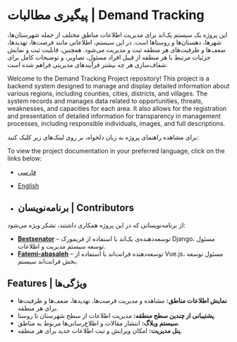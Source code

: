 # پیگیری مطالبات | Demand Tracking

این پروژه یک سیستم بک‌اند برای مدیریت اطلاعات مناطق مختلف از جمله شهرستان‌ها، شهرها، دهستان‌ها و روستاها است. در این سیستم، اطلاعاتی مانند فرصت‌ها، تهدیدها، ضعف‌ها و ظرفیت‌های هر منطقه ثبت و مدیریت می‌شود. همچنین، قابلیت ثبت و نمایش جزئیات مرتبط با هر منطقه از قبیل افراد مسئول، تصاویر، و توضیحات کامل برای شفاف‌سازی هر چه بیشتر فرآیندهای مدیریتی فراهم شده است.

Welcome to the Demand Tracking Project repository! This project is a backend system designed to manage and display detailed information about various regions, including counties, cities, districts, and villages. The system records and manages data related to opportunities, threats, weaknesses, and capacities for each area. It also allows for the registration and presentation of detailed information for transparency in management processes, including responsible individuals, images, and full descriptions.

برای مشاهده راهنمای پروژه به زبان دلخواه، بر روی لینک‌های زیر کلیک کنید:

To view the project documentation in your preferred language, click on the links below:

 - [فارسی](./README_fa.md)
- [English](./README_en.md)

- ## برنامه‌نویسان | Contributors

از برنامه‌نویسانی که در این پروژه همکاری داشتند، تشکر ویژه می‌شود:

- **[Bestsenator](https://github.com/Bestsenator)** – توسعه‌دهنده‌ی بک‌اند با استفاده از فریمورک Django، مسئول توسعه سیستم مدیریت و اطلاعات.
- **[Fatemi-abasaleh](https://github.com/Fatemi-abasaleh)** – توسعه‌دهنده فرانت‌اند با استفاده از Vue.js، مسئول توسعه بخش فرانت‌اند سیستم.

## Features | ویژگی‌ها

- **نمایش اطلاعات مناطق:** مشاهده و مدیریت فرصت‌ها، تهدیدها، ضعف‌ها و ظرفیت‌ها برای هر منطقه.
- **پشتیبانی از چندین سطح منطقه:** مدیریت اطلاعات از سطح شهرستان تا روستا.
- **سیستم وبلاگ:** انتشار مقالات و اطلاع‌رسانی‌ها مربوط به مناطق.
- **پنل مدیریت:** امکان ویرایش و ثبت اطلاعات جدید برای هر منطقه.
